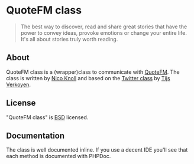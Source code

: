 # QuoteFM class

> The best way to discover, read and share great stories that have the power to convey ideas, provoke emotions or change your entire life. It's all about stories truly worth reading.

## About

QuoteFM class is a (wrapper)class to communicate with [QuoteFM](http//:quote.fm).
The class is written by [Nico Knoll](http://nico.is) and based on the [Twitter class](http://classes.verkoyen.eu/twitter_oauth/docs) by [Tijs Verkoyen](http://verkoyen.eu).

## License

"QuoteFM class" is [BSD](http://en.wikipedia.org/wiki/BSD_licenses) licensed.

## Documentation

The class is well documented inline. If you use a decent IDE you'll see that each method is documented with PHPDoc.
